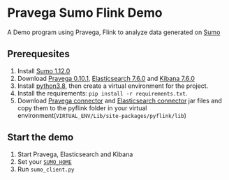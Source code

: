 # Pravega Sumo Flink Demo

A Demo program using Pravega, Flink to analyze data generated on [Sumo](https://www.eclipse.org/sumo/)

## Prerequesites

1. Install [Sumo 1.12.0](https://sumo.dlr.de/releases/)
2. Download [Pravega 0.10.1](https://github.com/pravega/pravega/releases/download/v0.10.1/pravega-0.10.1.zip), [Elasticsearch 7.6.0](https://www.elastic.co/downloads/past-releases/elasticsearch-7-6-0) and [Kibana 7.6.0](https://www.elastic.co/downloads/past-releases/kibana-7-6-0)
3. Install [python3.8](https://www.python.org/downloads/release/python-380/), then create a virtual environment for the project.
4. Install the requirements: `pip install -r requirements.txt`.
5. Download [Pravega connector](https://github.com/pravega/flink-connectors/releases/download/v0.10.1/pravega-connectors-flink-1.13_2.12-0.10.1.jar) and [Elasticsearch connector](https://repo1.maven.org/maven2/org/apache/flink/flink-sql-connector-elasticsearch6_2.12/1.13.2/flink-sql-connector-elasticsearch6_2.12-1.13.2.jar) jar files and copy them to the pyflink folder in your virtual environment(`VIRTUAL_ENV/Lib/site-packages/pyflink/lib`)


## Start the demo

1. Start Pravega, Elasticsearch and Kibana
2. Set your [`SUMO_HOME`](code/sumo_client.py:12)
3. Run `sumo_client.py`